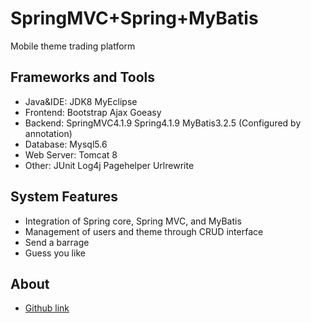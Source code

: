 SpringMVC+Spring+MyBatis
========================
Mobile theme trading platform 

Frameworks and Tools
-----------------------------------
* Java&IDE: JDK8 MyEclipse
* Frontend: Bootstrap Ajax Goeasy
* Backend:  SpringMVC4.1.9 Spring4.1.9 MyBatis3.2.5 (Configured by annotation)
* Database: Mysql5.6
* Web Server: Tomcat 8
* Other: JUnit Log4j Pagehelper Urlrewrite

System Features
-----------------------------------
* Integration of Spring core, Spring MVC, and MyBatis
* Management of users and theme through CRUD interface
* Send a barrage
* Guess you like

About
-----------------------------------
* [Github link](https://github.com/yangzy7513)
